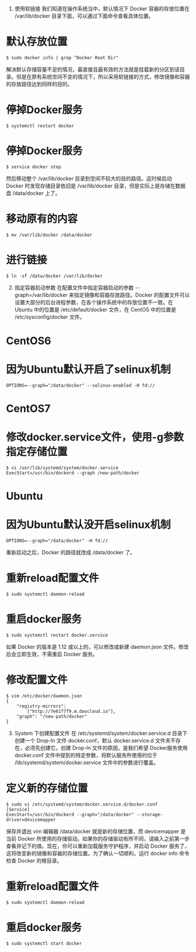 1. 使用软链接
我们知道在操作系统当中，默认情况下 Docker 容器的存放位置在 /var/lib/docker 目录下面，可以通过下面命令查看具体位置。

# 默认存放位置
```
$ sudo docker info | grep "Docker Root Dir"
```
解决默认存储容量不足的情况，最直接且最有效的方法就是挂载新的分区到该目录。但是在原有系统空间不变的情况下，所以采用软链接的方式，修改镜像和容器的存放路径达到同样的目的。

# 停掉Docker服务
```
$ systemctl restart docker
```

# 停掉Docker服务
```
$ service docker stop
```
然后移动整个 /var/lib/docker 目录到空间不较大的目的路径。这时候启动 Docker 时发现存储目录依旧是 /var/lib/docker 目录，但是实际上是存储在数据盘 /data/docker 上了。

# 移动原有的内容
```
$ mv /var/lib/docker /data/docker
```
# 进行链接
```
$ ln -sf /data/docker /var/lib/docker
```

2. 指定容器启动参数
在配置文件中指定容器启动的参数 --graph=/var/lib/docker 来指定镜像和容器存放路径。Docker 的配置文件可以设置大部分的后台进程参数，在各个操作系统中的存放位置不一致。在 Ubuntu 中的位置是 /etc/default/docker 文件，在 CentOS 中的位置是 /etc/sysconfig/docker 文件。

# CentOS6
# 因为Ubuntu默认开启了selinux机制
```
OPTIONS=--graph="/data/docker" --selinux-enabled -H fd://
```

# CentOS7
# 修改docker.service文件，使用-g参数指定存储位置
```
$ vi /usr/lib/systemd/system/docker.service
ExecStart=/usr/bin/dockerd --graph /new-path/docker
```

# Ubuntu
# 因为Ubuntu默认没开启selinux机制
```
OPTIONS=--graph="/data/docker" -H fd://
```
重新启动之后，Docker 的路径就改成 /data/docker 了。

# 重新reload配置文件
```
$ sudo systemctl daemon-reload
```

# 重启docker服务
```
$ sudo systemctl restart docker.service
```
如果 Docker 的版本是 1.12 或以上的，可以修改或新建 daemon.json 文件。修改后会立即生效，不需重启 Docker 服务。

# 修改配置文件
```
$ vim /etc/docker/daemon.json
{
    "registry-mirrors":
        ["http://7e61f7f9.m.daocloud.io"],
    "graph": "/new-path/docker"
}
```

3. System 下创建配置文件
在 /etc/systemd/system/docker.service.d 目录下创建一个 Drop-In 文件 docker.conf，默认 docker.service.d 文件夹不存在，必须先创建它。创建 Drop-In 文件的原因，是我们希望 Docker服务使用 docker.conf 文件中提到的特定参数，将默认服务所使用的位于 /lib/systemd/system/docker.service 文件中的参数进行覆盖。

# 定义新的存储位置
```
$ sudo vi /etc/systemd/system/docker.service.d/docker.conf
[Service]
ExecStart=/usr/bin/dockerd --graph="/data/docker" --storage-driver=devicemapper
```
保存并退出 vim 编辑器 /data/docker 就是新的存储位置，而 devicemapper 是当前 Docker 所使用的存储驱动。如果你的存储驱动有所不同，请输入之前第一步查看并记下的值。现在，你可以重新加载服务守护程序，并启动 Docker 服务了，这将改变新的镜像和容器的存储位置。为了确认一切顺利，运行 docker info 命令检查 Docker 的根目录。

# 重新reload配置文件
```
$ sudo systemctl daemon-reload
```

# 重启docker服务
```
$ sudo systemctl start docker
```
